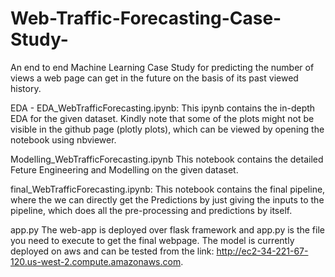 # Web-Traffic-Forecasting-Case-Study-
An end to end Machine Learning Case Study for predicting the number of views a web page can get in the future on the basis of its past viewed history.

EDA - EDA_WebTrafficForecasting.ipynb:
This ipynb contains the in-depth EDA for the given dataset. Kindly note that some of the plots might not be visible in the github page (plotly plots), which can be viewed by opening the notebook using nbviewer.

Modelling_WebTrafficForecasting.ipynb
This notebook contains the detailed Feture Engineering and Modelling on the given dataset.

final_WebTrafficForecasting.ipynb:
This notebook contains the final pipeline, where the we can directly get the Predictions by just giving the inputs to the pipeline, which does all the pre-processing and predictions by itself.

app.py
The web-app is deployed over flask framework and app.py is the file you need to execute to get the final webpage.
The model is currently deployed on aws and can be tested from the link: http://ec2-34-221-67-120.us-west-2.compute.amazonaws.com.
